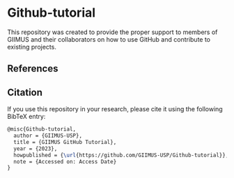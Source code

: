 # Github-tutorial

<p>This repository was created to provide the proper support to members of GIIMUS and their collaborators on how to use GitHub and contribute to existing projects.</p>

## References



## Citation

If you use this repository in your research, please cite it using the following BibTeX entry:

```latex
@misc{Github-tutorial,
  author = {GIIMUS-USP},
  title = {GIIMUS GitHub Tutorial},
  year = {2023},
  howpublished = {\url{https://github.com/GIIMUS-USP/Github-tutorial}},
  note = {Accessed on: Access Date}
}
